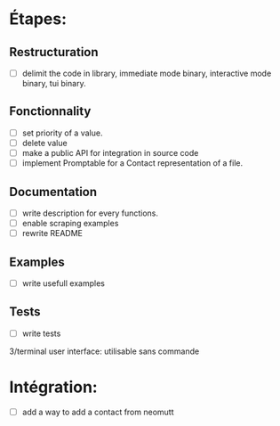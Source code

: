 # Étapes:

## Restructuration

- [ ] delimit the code in library, immediate mode binary, interactive mode binary, tui binary.

## Fonctionnality

- [ ] set priority of a value.
- [ ] delete value
- [ ] make a public API for integration in source code
- [ ] implement Promptable for a Contact representation of a file.

## Documentation

- [ ] write description for every functions.
- [ ] enable scraping examples
- [ ] rewrite README

## Examples

- [ ] write usefull examples

## Tests

- [ ] write tests 

3/terminal user interface: utilisable sans commande

# Intégration:

- [ ] add a way to add a contact from neomutt